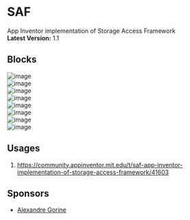 # SAF
App Inventor implementation of Storage Access Framework <br>
**Latest Version:** 1.1

## Blocks
![image](https://user-images.githubusercontent.com/41724811/139855179-d9fd39c1-25f8-4402-bfe5-42a46449ecae.png)<br>
![image](https://user-images.githubusercontent.com/41724811/139855292-5f96fbe2-5478-492c-9cb4-6e82bc5b8655.png) <br>
![image](https://user-images.githubusercontent.com/41724811/139855429-dc712761-869a-4a61-b233-a0323b6461ea.png) <br>
![image](https://user-images.githubusercontent.com/41724811/139855494-d2036d67-0b95-45af-aac4-f0f895eaecc5.png) <br>
![image](https://user-images.githubusercontent.com/41724811/139855553-10327307-5a9d-40cd-967a-17c4851cd90b.png) <br>
![image](https://user-images.githubusercontent.com/41724811/139855603-9b27d101-c168-4fa6-8b1c-4ee45d486f5f.png) <br>
![image](https://user-images.githubusercontent.com/41724811/139855674-eedd3dfc-0c75-4e8b-9361-f3007a685fc0.png) <br>
![image](https://user-images.githubusercontent.com/41724811/139855745-d68eaa42-86bd-44f9-95f1-4c2c77f3a5f9.png) <br>

## Usages

1) https://community.appinventor.mit.edu/t/saf-app-inventor-implementation-of-storage-access-framework/41603

## Sponsors
- [Alexandre Gorine](https://community.appinventor.mit.edu/u/alexandre_gorine)

